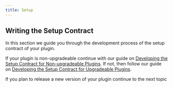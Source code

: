 ```yaml
---
title: Setup
---
```


## Writing the Setup Contract

In this section we guide you through the development process of the setup contract of your plugin.

If your plugin is non-upgradeable continue with our guide on [Developing the Setup Contract for Non-upgradeable Plugins](01-non-upgradeable-plugins.md).
If not, then follow our guide on [Developing the Setup Contract for Upgradeable Plugins](02-upgradeable-plugins.md).

If you plan to release a new version of your plugin continue to the next topic
